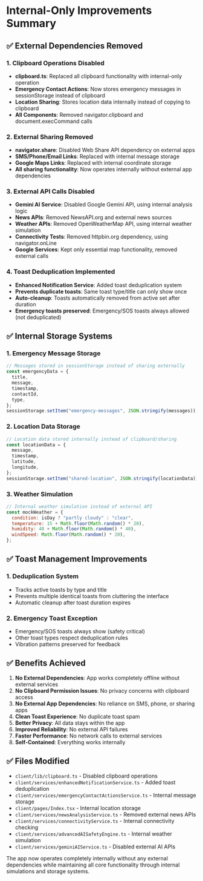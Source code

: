 # Internal-Only Improvements Summary

## ✅ **External Dependencies Removed**

### 1. **Clipboard Operations Disabled**

- **clipboard.ts**: Replaced all clipboard functionality with internal-only operation
- **Emergency Contact Actions**: Now stores emergency messages in sessionStorage instead of clipboard
- **Location Sharing**: Stores location data internally instead of copying to clipboard
- **All Components**: Removed navigator.clipboard and document.execCommand calls

### 2. **External Sharing Removed**

- **navigator.share**: Disabled Web Share API dependency on external apps
- **SMS/Phone/Email Links**: Replaced with internal message storage
- **Google Maps Links**: Replaced with internal coordinate storage
- **All sharing functionality**: Now operates internally without external app dependencies

### 3. **External API Calls Disabled**

- **Gemini AI Service**: Disabled Google Gemini API, using internal analysis logic
- **News APIs**: Removed NewsAPI.org and external news sources
- **Weather APIs**: Removed OpenWeatherMap API, using internal weather simulation
- **Connectivity Tests**: Removed httpbin.org dependency, using navigator.onLine
- **Google Services**: Kept only essential map functionality, removed external calls

### 4. **Toast Deduplication Implemented**

- **Enhanced Notification Service**: Added toast deduplication system
- **Prevents duplicate toasts**: Same toast type/title can only show once
- **Auto-cleanup**: Toasts automatically removed from active set after duration
- **Emergency toasts preserved**: Emergency/SOS toasts always allowed (not deduplicated)

## ✅ **Internal Storage Systems**

### 1. **Emergency Message Storage**

```javascript
// Messages stored in sessionStorage instead of sharing externally
const emergencyData = {
  title,
  message,
  timestamp,
  contactId,
  type,
};
sessionStorage.setItem("emergency-messages", JSON.stringify(messages));
```

### 2. **Location Data Storage**

```javascript
// Location data stored internally instead of clipboard/sharing
const locationData = {
  message,
  timestamp,
  latitude,
  longitude,
};
sessionStorage.setItem("shared-location", JSON.stringify(locationData));
```

### 3. **Weather Simulation**

```javascript
// Internal weather simulation instead of external API
const mockWeather = {
  condition: isDay ? "partly cloudy" : "clear",
  temperature: 15 + Math.floor(Math.random() * 20),
  humidity: 40 + Math.floor(Math.random() * 40),
  windSpeed: Math.floor(Math.random() * 20),
};
```

## ✅ **Toast Management Improvements**

### 1. **Deduplication System**

- Tracks active toasts by type and title
- Prevents multiple identical toasts from cluttering the interface
- Automatic cleanup after toast duration expires

### 2. **Emergency Toast Exception**

- Emergency/SOS toasts always show (safety critical)
- Other toast types respect deduplication rules
- Vibration patterns preserved for feedback

## ✅ **Benefits Achieved**

1. **No External Dependencies**: App works completely offline without external services
2. **No Clipboard Permission Issues**: No privacy concerns with clipboard access
3. **No External App Dependencies**: No reliance on SMS, phone, or sharing apps
4. **Clean Toast Experience**: No duplicate toast spam
5. **Better Privacy**: All data stays within the app
6. **Improved Reliability**: No external API failures
7. **Faster Performance**: No network calls to external services
8. **Self-Contained**: Everything works internally

## ✅ **Files Modified**

- `client/lib/clipboard.ts` - Disabled clipboard operations
- `client/services/enhancedNotificationService.ts` - Added toast deduplication
- `client/services/emergencyContactActionsService.ts` - Internal message storage
- `client/pages/Index.tsx` - Internal location storage
- `client/services/newsAnalysisService.ts` - Removed external news APIs
- `client/services/connectivityService.ts` - Internal connectivity checking
- `client/services/advancedAISafetyEngine.ts` - Internal weather simulation
- `client/services/geminiAIService.ts` - Disabled external AI APIs

The app now operates completely internally without any external dependencies while maintaining all core functionality through internal simulations and storage systems.
